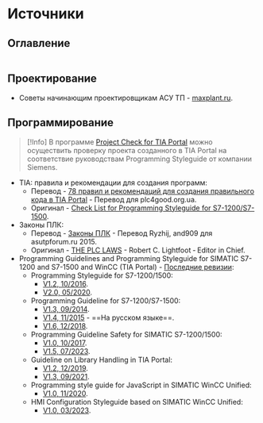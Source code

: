 # Источники
## Оглавление
```table-of-contents
```
## Проектирование
- Советы начинающим проектировщикам АСУ ТП - [maxplant.ru](https://www.maxplant.ru/article/pcs_advise.php).
## Программирование
> [!Info]
> В программе [Project Check for TIA Portal](https://support.industry.siemens.com/cs/document/109741418/project-check-for-tia-portal-check-against-programming-style-guides?dti=0&lc=en-ZM) можно осуществить проверку проекта созданного в TIA Portal на соответствие руководствам Programming Styleguide от компании Siemens.

- TIA: правила и рекомендации для создания программ:
	- Перевод - [78 правил и рекомендаций для создания правильного кода в TIA Portal](http://plc4good.org.ua/view_post.php?id=313) - Перевод для plc4good.org.ua.
	- Оригинал - [Check List for Programming Styleguide for S7-1200/S7-1500](https://cache.industry.siemens.com/dl/files/674/81318674/att_898628/v4/81318674_Programming_Styleguide_Checklist_DOC_v12_en.pdf).
- Законы ПЛК:
	- Перевод - [Законы ПЛК](http://asutpforum.ru/viewtopic.php?f=23&p=60271#p60271) - Перевод Ryzhij, and909 для asutpforum.ru 2015.
	- Оригинал - [THE PLC LAWS](https://drive.google.com/file/d/0B1pKBtddYKthZFhGdEJHM2VhcDA/view) - Robert C. Lightfoot ‐ Editor in Chief.
- Programming Guidelines and Programming Styleguide for SIMATIC S7-1200 and S7-1500 and WinCC (TIA Portal) - [Последние ревизии](http://www.siemens.com/simatic-programming-guideline):
	- Programming Styleguide for S7-1200/1500:
		- [V1.2, 10/2016](https://support.industry.siemens.com/cs/document/109478084/programming-styleguide-for-s7-1200-1500?dti=0&lc=en-BG).
		- [V2.0, 05/2020](https://cache.industry.siemens.com/dl/files/084/109478084/att_1022099/v1/81318674_Programming_Styleguide_DOC_v20_en.pdf).
	- Programming Guideline for S7-1200/S7-1500:
		- [V1.3, 09/2014](http://public.eandm.com/Public_Docs/Programming_v13.pdf).
		- [V1.4, 11/2015](https://assets.new.siemens.com/siemens/assets/api/uuid:6f74436a53942bf8f1c7b6ed34d2ae72e92ed8a8/programming-guideline-v14-rus.pdf) - ==На русском языке==.
		- [V1.6, 12/2018](https://support.industry.siemens.com/cs/document/90885040/programming-guideline-for-s7-1200-s7-1500?lc=en-bg "Entry ID 90885040").
	- Programming Guideline Safety for SIMATIC S7-1200/1500:
		- [V1.0, 10/2017](https://www.awc-inc.com//wp-content/uploads/2020/06/109750255_Programming-Guideline-Safety_DOC_V10_en.pdf).
		- [V1.5, 07/2023](https://cache.industry.siemens.com/dl/files/255/109750255/att_1150169/v1/109750255_Programming-Guideline-Safety_DOC_V1_5_en.pdf).
	- Guideline on Library Handling in TIA Portal:
		- [V1.2, 12/2019](https://cache.industry.siemens.com/dl/files/503/109747503/att_1010313/v1/109747503_Library_Guideline_DOC_v12_en.pdf).
		- [V1.3, 09/2021](https://cache.industry.siemens.com/dl/files/503/109747503/att_1080187/v1/109747503_Library_Guideline_DOC_v13_en.pdf).
	- Programming style guide for JavaScript in SIMATIC WinCC Unified:
		- [V1.0, 11/2020](https://cache.industry.siemens.com/dl/files/536/109758536/att_1039339/v2/109758536_Unified_JS_Styleguide_V10_en.pdf).
	- HMI Configuration Styleguide based on SIMATIC WinCC Unified:
		- [V1.0, 03/2023](https://support.industry.siemens.com/cs/attachments/81318674/81318674_HMI_Styleguide_DOC_v10_en.pdf).
